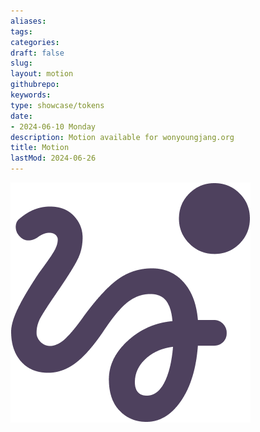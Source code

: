 ```yaml
---
aliases: 
tags:
categories:
draft: false
slug: 
layout: motion
githubrepo: 
keywords: 
type: showcase/tokens
date:
- 2024-06-10 Monday
description: Motion available for wonyoungjang.org
title: Motion
lastMod: 2024-06-26
---
```

![tokens-motion.png](/assets/tokens-motion_1719437088987_0.png)
